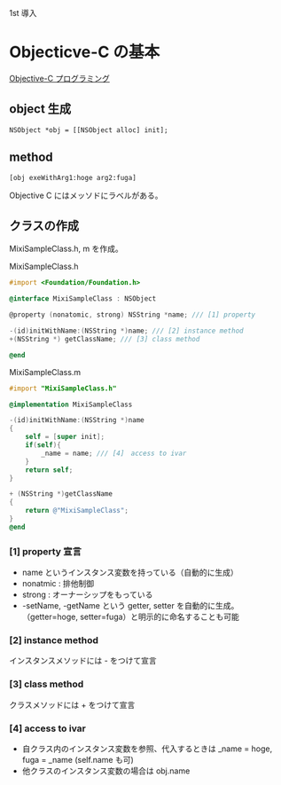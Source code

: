 1st 導入
# Objecticve-C の基本

[Objective-C プログラミング](https://developer.apple.com/jp/devcenter/ios/library/documentation/ObjC.pdf)
## object 生成
`NSObject *obj = [[NSObject alloc] init];`
## method
`[obj exeWithArg1:hoge arg2:fuga]`

Objective C にはメッソドにラベルがある。
## クラスの作成
MixiSampleClass.h, m を作成。

MixiSampleClass.h
```objective-c
#import <Foundation/Foundation.h>

@interface MixiSampleClass : NSObject

@property (nonatomic, strong) NSString *name; /// [1] property

-(id)initWithName:(NSString *)name; /// [2] instance method
+(NSString *) getClassName; /// [3] class method

@end
```

MixiSampleClass.m
```objective-c
#import "MixiSampleClass.h"

@implementation MixiSampleClass

-(id)initWithName:(NSString *)name
{
    self = [super init];
    if(self){
        _name = name; /// [4]　access to ivar
    }
    return self;
}

+ (NSString *)getClassName
{
    return @"MixiSampleClass";
}
@end
```
### [1] property 宣言
- name というインスタンス変数を持っている（自動的に生成）
- nonatmic : 排他制御
- strong : オーナーシップをもっている
- -setName, -getName という getter, setter を自動的に生成。（getter=hoge, setter=fuga）と明示的に命名することも可能

### [2] instance method
インスタンスメソッドには - をつけて宣言

### [3] class method
クラスメソッドには + をつけて宣言

### [4] access to ivar
- 自クラス内のインスタンス変数を参照、代入するときは _name = hoge, fuga = _name (self.name も可)
- 他クラスのインスタンス変数の場合は obj.name

